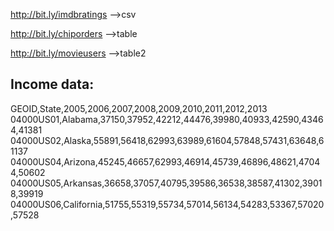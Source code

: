 http://bit.ly/imdbratings -->csv

http://bit.ly/chiporders -->table

http://bit.ly/movieusers -->table2


Income data:
----------------


GEOID,State,2005,2006,2007,2008,2009,2010,2011,2012,2013
04000US01,Alabama,37150,37952,42212,44476,39980,40933,42590,43464,41381
04000US02,Alaska,55891,56418,62993,63989,61604,57848,57431,63648,61137
04000US04,Arizona,45245,46657,62993,46914,45739,46896,48621,47044,50602
04000US05,Arkansas,36658,37057,40795,39586,36538,38587,41302,39018,39919
04000US06,California,51755,55319,55734,57014,56134,54283,53367,57020,57528
